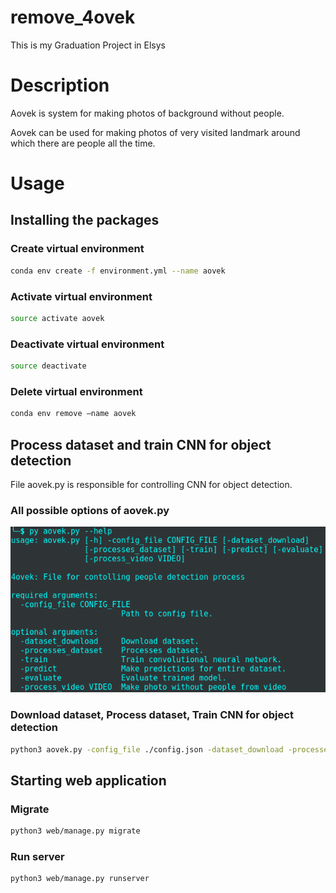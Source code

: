 # remove_4ovek
This is my Graduation Project in Elsys

# Description
Aovek is system for making photos of background without people.

Aovek can be used for making photos of very visited landmark around which there are people all the time.

# Usage
## Installing the packages
### Create virtual environment
```bash
conda env create -f environment.yml --name aovek
```
### Activate virtual environment
```bash
source activate aovek
```
### Deactivate virtual environment
```bash
source deactivate
```
### Delete virtual environment
```bash
conda env remove –name aovek
```
## Process dataset and train CNN for object detection
File aovek.py is responsible for controlling CNN for object detection.
### All possible options of aovek.py
![Alt text](./images/options.png?raw=true)
### Download dataset, Process dataset, Train CNN for object detection
```bash
python3 aovek.py -config_file ./config.json -dataset_download -processes_dataset -train
```
## Starting web application
### Migrate
```bash
python3 web/manage.py migrate
```
### Run server
```bash
python3 web/manage.py runserver
```
